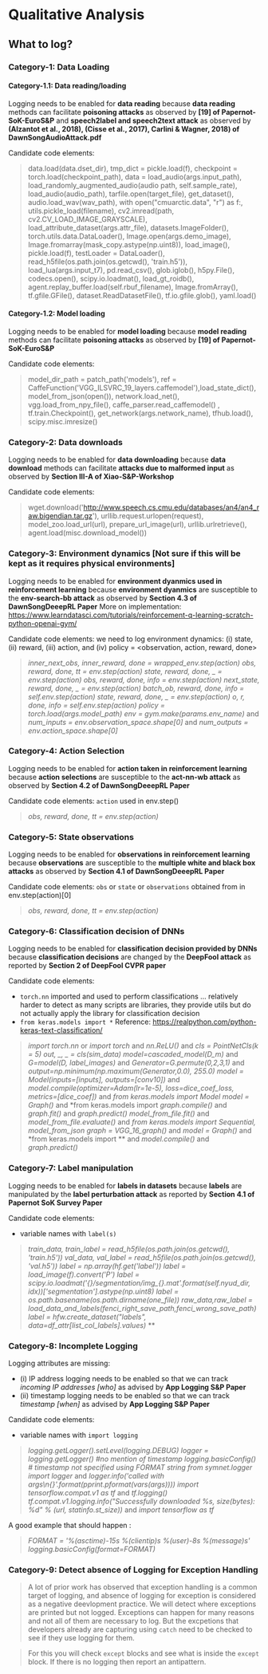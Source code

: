 # Qualitative Analysis 

## What to log?

### Category-1: Data Loading

#### Category-1.1: Data reading/loading  

Logging needs to be enabled for **data reading** because **data reading** methods can facilitate **poisoning attacks** as observed by **[19] of Papernot-SoK-EuroS&P** and **speech2label and speech2text attack** as observed by **(Alzantot et al., 2018), (Cisse et al., 2017), Carlini & Wagner, 2018) of DawnSongAudioAttack.pdf**

Candidate code elements: 

> data.load(data.dset_dir), tmp_dict = pickle.load(f), checkpoint = torch.load(checkpoint_path), data = load_audio(args.input_path), load_randomly_augmented_audio(audio path, self.sample_rate), load_audio(audio_path), tarfile.open(target_file), get_dataset(), audio.load_wav(wav_path), with open("cmuarctic.data", "r") as f:, utils.pickle_load(filename), cv2.imread(path, cv2.CV_LOAD_IMAGE_GRAYSCALE), load_attribute_dataset(args.attr_file), datasets.ImageFolder(), torch.utils.data.DataLoader(), Image.open(args.demo_image), Image.fromarray(mask_copy.astype(np.uint8)), load_image(), pickle.load(f), testLoader = DataLoader(), read_h5file(os.path.join(os.getcwd(), 'train.h5')), load_lua(args.input_t7), pd.read_csv(), glob.iglob(), h5py.File(), codecs.open(), scipy.io.loadmat(), load_gt_roidb(), agent.replay_buffer.load(self.rbuf_filename), Image.fromArray(), tf.gfile.GFile(), dataset.ReadDatasetFile(), tf.io.gfile.glob(), yaml.load()

#### Category-1.2: Model loading 

Logging needs to be enabled for **model loading** because **model reading** methods can facilitate **poisoning attacks** as observed by **[19] of Papernot-SoK-EuroS&P**

Candidate code elements:

> model_dir_path = patch_path('models'), ref = CaffeFunction('VGG_ILSVRC_19_layers.caffemodel'),load_state_dict(), model_from_json(open()), network.load_net(), vgg.load_from_npy_file(), caffe_parser.read_caffemodel() , tf.train.Checkpoint(), get_network(args.network_name), tfhub.load(), scipy.misc.imresize()


### Category-2: Data  downloads 

Logging needs to be enabled for **data downloading** because **data download** methods can facilitate **attacks due to malformed input** as observed by **Section III-A of Xiao-S&P-Workshop** 

Candidate code elements: 

> wget.download('http://www.speech.cs.cmu.edu/databases/an4/an4_raw.bigendian.tar.gz'), urllib.request.urlopen(request), model_zoo.load_url(url), prepare_url_image(url), urllib.urlretrieve(), agent.load(misc.download_model())




### Category-3: Environment dynamics [Not sure if this will be kept as it requires physical environments]

Logging needs to be enabled for **environment dyanmics used in reinforcement learning** because **environment dyanmics** are susceptible to the **env-search-bb attack** as observed by **Section 4.3 of DawnSongDeeepRL Paper** 
More on implementation: https://www.learndatasci.com/tutorials/reinforcement-q-learning-scratch-python-openai-gym/

Candidate code elements: we need to log environment dynamics: (i) state, (ii) reward, (iii) action, and (iv) policy = <observation, action, reward, done>

> *inner_next_obs, inner_reward, done = wrapped_env.step(action)*
> *obs, reward, done, tt = env.step(action)* 
> *state, reward, done, _ = env.step(action)*
> *obs, reward, done, info = env.step(action)* 
> *next_state, reward, done, _ = env.step(action)* 
> *batch_ob, reward, done, info = self.env.step(action)* 
> *state, reward, done, _ = env.step(action)*
> *o, r, done, info = self.env.step(action)* 
> *policy = torch.load(args.model_path)* 
> *env = gym.make(params.env_name)* and *num_inputs = env.observation_space.shape[0]* and *num_outputs = env.action_space.shape[0]*


### Category-4: Action Selection 

Logging needs to be enabled for **action taken in reinforcement learning** because **action selections** are susceptible to the **act-nn-wb attack** as observed by **Section 4.2 of DawnSongDeeepRL Paper** 

Candidate code elements: `action` used in env.step()

> *obs, reward, done, tt = env.step(action)* 

### Category-5: State observations 

Logging needs to be enabled for **observations in reinforcement learning** because **observations** are susceptible to the **multiple white and black box attacks** as observed by **Section 4.1 of DawnSongDeeepRL Paper** 

Candidate code elements: `obs` or `state` or `observations` obtained from in env.step(action)[0]

> *obs, reward, done, tt = env.step(action)* 



### Category-6: Classification decision of DNNs

Logging needs to be enabled for **classification decision provided by DNNs** because **classification decisions** are changed by the **DeepFool attack** as reported by **Section 2 of DeepFool CVPR paper** 

Candidate code elements:
-  `torch.nn` imported and used to perform classifications ... relatively harder to detect as many scripts are libraries, they provide utils but do not actually apply the library for classification decision 
- `from keras.models import *` Reference: https://realpython.com/python-keras-text-classification/ 


> *import torch.nn* or *import torch* and *nn.ReLU()* and *cls = PointNetCls(k = 5)* *out, _, _ = cls(sim_data)*
> *model=cascaded_model(D_m)* and *G=model(D, label_images)* and *Generator=G.permute(0,2,3,1)* and *output=np.minimum(np.maximum(Generator,0.0), 255.0)*
> *model = Model(inputs=[inputs], outputs=[conv10])* and *model.compile(optimizer=Adam(lr=1e-5), loss=dice_coef_loss, metrics=[dice_coef])* and *from keras.models import Model*
> *model = Graph()* and *from keras.models import *graph.compile()* and *graph.fit()* and *graph.predict()* 
> *model_from_file.fit()* and *model_from_file.evaluate()* and *from keras.models import Sequential, model_from_json*
> *graph = VGG_16_graph()* and *model = Graph()* and *from keras.models import ** and *model.compile()* and *graph.predict()* 




### Category-7: Label manipulation 

Logging needs to be enabled for **labels in datasets** because **labels** are manipulated by the **label perturbation attack** as reported by **Section 4.1 of Papernot SoK Survey Paper** 

Candidate code elements:
- variable names with `label(s)` 


> *train_data, train_label = read_h5file(os.path.join(os.getcwd(), 'train.h5'))*
> *val_data, val_label = read_h5file(os.path.join(os.getcwd(), 'val.h5'))*
> *label = np.array(hf.get('label'))* 
> *label = load_image(f).convert('P')* 
> *label = scipy.io.loadmat('{}/segmentation/img_{}.mat'.format(self.nyud_dir, idx))['segmentation'].astype(np.uint8)* 
> *label = os.path.basename(os.path.dirname(one_file))* 
> *raw_data,raw_label = load_data_and_labels(fenci_right_save_path,fenci_wrong_save_path)*
> *label = hfw.create_dataset("labels", data=df_attr[list_col_labels].values)*
> **



### Category-8: Incomplete Logging 

Logging attributes are missing: 
- (i) IP address logging needs to be enabled so that we can track *incoming IP addresses [who]* as advised by **App Logging S&P Paper** 
- (ii) timestamp logging needs to be enabled so that we can track *timestamp [when]* as advised by **App Logging S&P Paper** 

Candidate code elements:
- variable names with `import logging` 


> *logging.getLogger().setLevel(logging.DEBUG)*
> *logger = logging.getLogger() #no mention of timestamp*
> *logging.basicConfig() # timestamp not specified using FORMAT string*
> *from symnet.logger import logger* and *logger.info('called with args\n{}'.format(pprint.pformat(vars(args))))* 
> *import tensorflow.compat.v1 as tf* and *tf.logging()* 
> *tf.compat.v1.logging.info("Successfully downloaded %s, size(bytes): %d" % (url, statinfo.st_size))* and *import tensorflow as tf*
> 

A good example that should happen : 
> *FORMAT = '%(asctime)-15s %(clientip)s %(user)-8s %(message)s'  logging.basicConfig(format=FORMAT)*




### Category-9: Detect absence of Logging for Exception Handling 

> A lot of prior work has observed that exception handling is a common target of 
logging, and absence of logging for exception is considered as a negative deevlopment practice. We will detect where exceptions are printed but not logged. Exceptions can happen for many reasons and not all of them are necessary to log. But the excpetions that developers already are capturing using `catch` need to be checked to see if they use logging for them. 

> For this you will check `except` blocks and see what is inside the `except` block. If there is no logging then report an antipattern. 